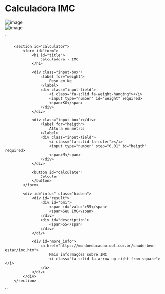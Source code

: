 # Calculadora IMC

![image](https://github.com/user-attachments/assets/6df91465-aa74-4325-97d5-0e7e1cbcecde)
<br>
![image](https://github.com/user-attachments/assets/05bc3e36-0a1c-4831-afa9-74748586086f)

``
<!DOCTYPE html>
<html lang="pt-br">
<head>
    <meta charset="UTF-8">
    <meta name="viewport" content="width=device-width, initial-scale=1.0">
    <title>Calculadora de IMC</title>
    <link rel="stylesheet" href="src/style.css">
    <link rel="stylesheet" href="https://cdnjs.cloudflare.com/ajax/libs/font-awesome/6.6.0/css/all.min.css" integrity="sha512-Kc323vGBEqzTmouAECnVceyQqyqdsSiqLQISBL29aUW4U/M7pSPA/gEUZQqv1cwx4OnYxTxve5UMg5GT6L4JJg==" crossorigin="anonymous" referrerpolicy="no-referrer" />
</head>
<body>

   <main id="container">
        

        <section id="calculator">
            <form id="form">
                <h1 id="title">
                    Calculadora - IMC
                </h1>

                <div class="input-box">
                    <label for="weight">
                        Peso em Kg
                    </label>
                    <div class="input-field">
                        <i class="fa-solid fa-weight-hanging"></i>
                        <input type="number" id="weight" required>
                        <span>KG</span>
                    </div>
                </div>

                <div class="input-box"></div>
                    <label for="heigth">
                        Altura em metros
                    </label>
                    <div class="input-field">
                        <i class="fa-solid fa-ruler"></i>
                        <input type="number" step="0.01" id="heigth" required>
                        <span>M</span>
                    </div>
                </div>

                <button id="calculate">
                    Calcular
                </button>
            </form>

            <div id="infos" class="hidden">
                <div id="result">
                    <div id="bmi">
                        <span id="value">55</span>
                        <span>Seu IMC</span>
                    </div>
                    <div id="description">
                        <span>55</span>
                    </div>
                </div>

                <div id="more_info">
                    <a href="https://mundoeducacao.uol.com.br/saude-bem-estar/imc.htm">
                        Mais informações sobre IMC
                        <i class="fa-solid fa-arrow-up-right-from-square"></i>
                    </a>
                </div>
            </div>
        </section>
   </main>


   <script src="src/script.js"></script>
    
</body>
</html>
``
